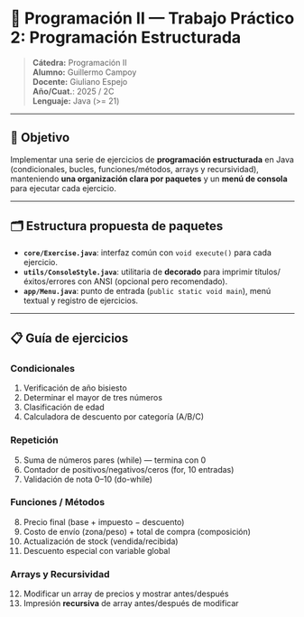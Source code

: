 # 🧩 Programación II — Trabajo Práctico 2: **Programación Estructurada**

> **Cátedra:** Programación II  
> **Alumno:** Guillermo Campoy  
> **Docente:** Giuliano Espejo  
> **Año/Cuat.**: 2025 / 2C  
> **Lenguaje:** Java (>= 21)
---

## 🎯 Objetivo
Implementar una serie de ejercicios de **programación estructurada** en Java (condicionales, bucles, funciones/métodos, arrays y recursividad), manteniendo **una organización clara por paquetes** y un **menú de consola** para ejecutar cada ejercicio.

---

## 🗂️ Estructura propuesta de paquetes

- **`core/Exercise.java`**: interfaz común con `void execute()` para cada ejercicio.
- **`utils/ConsoleStyle.java`**: utilitaria de **decorado** para imprimir títulos/éxitos/errores con ANSI (opcional pero recomendado).
- **`app/Menu.java`**: punto de entrada (`public static void main`), menú textual y registro de ejercicios.

---

## 📋 Guía de ejercicios

### Condicionales
1. Verificación de año bisiesto
2. Determinar el mayor de tres números
3. Clasificación de edad
4. Calculadora de descuento por categoría (A/B/C)

### Repetición
5. Suma de números pares (while) — termina con 0
6. Contador de positivos/negativos/ceros (for, 10 entradas)
7. Validación de nota 0–10 (do-while)

### Funciones / Métodos
8. Precio final (base + impuesto − descuento)
9. Costo de envío (zona/peso) + total de compra (composición)
10. Actualización de stock (vendida/recibida)
11. Descuento especial con variable global

### Arrays y Recursividad
12. Modificar un array de precios y mostrar antes/después
13. Impresión **recursiva** de array antes/después de modificar
